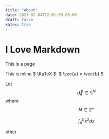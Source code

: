 ```yaml
---
title: "About"
date: 2021-02-04T12:01:59-08:00
draft: false
katex: true
---
```


# I Love Markdown
This is a page

This is inline $ \KaTeX $: $ \vec{a} = \vec{b} $

Let $$ \vec{d} \in \mathbb{S} ^ N $$ where $$ N \in \mathbb{Z} ^ + $$

$$\int_{a}^{b} x^2 dx$$

other
